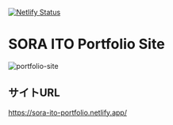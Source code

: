 [![Netlify Status](https://api.netlify.com/api/v1/badges/beddb5bc-7f1d-404c-9b98-0605b250b3f2/deploy-status)](https://app.netlify.com/sites/sora-ito-portfolio/deploys)

# SORA ITO Portfolio Site

![portfolio-site](https://user-images.githubusercontent.com/55875685/146631109-c8bab201-49d2-4e0f-aaa1-861a3d46cd40.png)

## サイトURL
https://sora-ito-portfolio.netlify.app/
